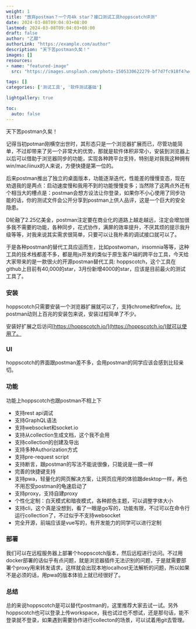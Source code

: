 ```yaml
---
weight: 1
title: "放弃postman？一个月4k star？接口测试工具hoppscotch评测"
date: 2024-03-08T09:04:03+08:00
lastmod: 2024-03-08T09:04:03+08:00
draft: false
author: "乙醇"
authorLink: "https://example.com/author"
description: "天下苦postman久矣！"
images: []
resources:
- name: "featured-image"
  src: "https://images.unsplash.com/photo-1505330622279-bf7d7fc918f4?w=300"

tags: []
categories: ['测试工具', '软件测试基础']

lightgallery: true

toc:
  auto: false
---
```


天下苦postman久矣！

记得当初potman刚横空出世时，其形态只是一个浏览器扩展而已，尽管功能简单，不过却带来了另一个非常大的优势，那就是软件体积非常小，安装到浏览器上以后可以借助于浏览器同步的功能，实现各种跨平台支持，特别是对我我这种拥有win/mac/iinux的人来说，方便快捷是第一位的。

后来postman推出了独立的桌面版本，功能逐渐迭代，性能差的慢慢变态，现在劝退我的是两点：启动速度慢和我用不到的功能慢慢变多；当然除了这两点外还有个相当大的槽点是：postman会想方设法让你登录，如果你不小心使用了同步功能的话，你的测试文件会公开分享到postman上供人品评，这是一个巨大的安全隐患。

D轮融了2.25亿美金，postman注定要在商业化的道路上越走越远，注定会增加很多我不需要的功能，各种同步，花式协作，满屏的效率提升，不厌其烦的提示我升级等等，对我来说其实需求很简单，只要可以让我朴素的调试接口就可以了。

于是各种postman的替代工具应运而生，比如postwoman，insomnia等等，这种工具的技术栈都差不多，都是用js开发的类似于原生客户端的跨平台工具，今天给大家带来的是一款很火的开源postman替代工具: hoppscotch，这个工具在github上目前有40,000的star，3月份新增4000的star，应该是目前最火的测试工具了。

### 安装

hoppscotch只需要安装一个浏览器扩展就可以了，支持chrome和firefox。比postman动则上百兆的安装包来说，安装过程简单了不少。

安装好扩展之后访问[https://hoppscotch.io/](https://hoppscotch.io/)就可以使用了。

### UI

hoppscotch的界面跟postman差不多，会用postman的同学应该会感到比较亲切。

### 功能

功能上hoppscotch也跟postman不相上下

- 支持rest api调试
- 支持GraphQL语法
- 支持websocket和socket.io
- 支持从collection生成文档，这个我不会用
- 支持collection的创建及导出
- 支持多种Authorization方式
- 支持pre-request script
- 支持断言，跟postman的写法不能说很像，只能说是一摸一样
- 完善的快捷键支持
- 支持pwa，轻量化的网页解决方案，让网页应用的体验跟desktop一样，再也不用忍受postman的龟速启动了
- 支持proxy，支持自建proxy
- 个性化定制：白天模式和暗夜模式，各种颜色主题，可以调整字体大小
- 支持cli，这个真是没想到，看了一眼是go写的，功能有限，不过可以在命令行运行collection了，不过似乎不支持websocket
- 完全开源，前端应该是vue写的，有开发能力的同学可以进行定制

### 部署

我们可以在远程服务器上部署个hoppscotch版本，然后远程进行访问。不过用docker部署的话似乎有点问题，就是浏览器插件无法识别的问题，于是就需要部署个proxy用来转发请求，这样就会出现本地localhost无法解析的问题，所以如果不是必须的话，用pwa的版本体验上就已经很好了。

### 总结

总的来说hoppscotch是可以替代postman的，这里推荐大家去试一试。另外hoppscotch也可以登录上传workspace，我也试过也不想试，还是那句话，能不登录就不登录，如果遇到需要协作进行collecton的场景，可以试着用git去管理。